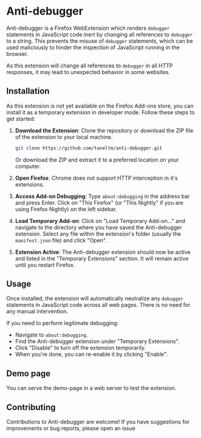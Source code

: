 # Anti-debugger

Anti-debugger is a Firefox WebExtension which renders `debugger` statements in JavaScript code inert by changing all references to `debugger` to a string. This prevents the misuse of `debugger` statements, which can be used maliciously to hinder the inspection of JavaScript running in the browser.

As this extension will change all references to `debugger` in all HTTP responses, it may lead to unexpected behavior in some websites.

## Installation

As this extension is not yet available on the Firefox Add-ons store, you can install it as a temporary extension in developer mode. Follow these steps to get started:

1. **Download the Extension**: Clone the repository or download the ZIP file of the extension to your local machine.

    ```sh
    git clone https://github.com/taneltm/anti-debugger.git
    ```

    Or download the ZIP and extract it to a preferred location on your computer.

2. **Open Firefox**: Chrome does not support HTTP interception in it's extensions.

3. **Access Add-on Debugging**: Type `about:debugging` in the address bar and press Enter. Click on "This Firefox" (or "This Nightly" if you are using Firefox Nightly) on the left sidebar.

4. **Load Temporary Add-on**: Click on "Load Temporary Add-on..." and navigate to the directory where you have saved the Anti-debugger extension. Select any file within the extension's folder (usually the `manifest.json` file) and click "Open".

5. **Extension Active**: The Anti-debugger extension should now be active and listed in the "Temporary Extensions" section. It will remain active until you restart Firefox.

## Usage

Once installed, the extension will automatically neutralize any `debugger` statements in JavaScript code across all web pages. There is no need for any manual intervention.

If you need to perform legitimate debugging:

- Navigate to `about:debugging`.
- Find the Anti-debugger extension under "Temporary Extensions".
- Click "Disable" to turn off the extension temporarily.
- When you're done, you can re-enable it by clicking "Enable".

## Demo page

You can serve the demo-page in a web server to test the extension.

## Contributing

Contributions to Anti-debugger are welcome! If you have suggestions for improvements or bug reports, please open an issue